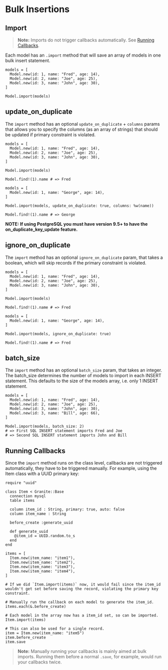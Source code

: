 # Bulk Insertions

## Import

> **Note:** Imports do not trigger callbacks automatically. See [Running Callbacks](#running-callbacks).

Each model has an `.import` method that will save an array of models in one bulk insert statement.

```Crystal
models = [
  Model.new(id: 1, name: "Fred", age: 14),
  Model.new(id: 2, name: "Joe", age: 25),
  Model.new(id: 3, name: "John", age: 30),
]

Model.import(models)
```

## update_on_duplicate

The `import` method has an optional `update_on_duplicate` + `columns` params that allows you to specify the columns (as an array of strings) that should be updated if primary constraint is violated.

```Crystal
models = [
  Model.new(id: 1, name: "Fred", age: 14),
  Model.new(id: 2, name: "Joe", age: 25),
  Model.new(id: 3, name: "John", age: 30),
]

Model.import(models)

Model.find!(1).name # => Fred

models = [
  Model.new(id: 1, name: "George", age: 14),
]

Model.import(models, update_on_duplicate: true, columns: %w(name))

Model.find!(1).name # => George
```

**NOTE: If using PostgreSQL you must have version 9.5+ to have the on_duplicate_key_update feature.**

## ignore_on_duplicate

The `import` method has an optional `ignore_on_duplicate` param, that takes a boolean, which will skip records if the primary constraint is violated.

```Crystal
models = [
  Model.new(id: 1, name: "Fred", age: 14),
  Model.new(id: 2, name: "Joe", age: 25),
  Model.new(id: 3, name: "John", age: 30),
]

Model.import(models)

Model.find!(1).name # => Fred

models = [
  Model.new(id: 1, name: "George", age: 14),
]

Model.import(models, ignore_on_duplicate: true)

Model.find!(1).name # => Fred
```

## batch_size

The `import` method has an optional `batch_size` param, that takes an integer. The batch_size determines the number of models to import in each INSERT statement. This defaults to the size of the models array, i.e. only 1 INSERT statement.

```Crystal
models = [
  Model.new(id: 1, name: "Fred", age: 14),
  Model.new(id: 2, name: "Joe", age: 25),
  Model.new(id: 3, name: "John", age: 30),
  Model.new(id: 3, name: "Bill", age: 66),
]

Model.import(models, batch_size: 2)
# => First SQL INSERT statement imports Fred and Joe
# => Second SQL INSERT statement imports John and Bill
```

## Running Callbacks

Since the `import` method runs on the class level, callbacks are not triggered automatically, they have to be triggered manually. For example, using the Item class with a UUID primary key:

```Crystal
require "uuid"

class Item < Granite::Base
  connection mysql
  table items

  column item_id : String, primary: true, auto: false
  column item_name : String

  before_create :generate_uuid

  def generate_uuid
    @item_id = UUID.random.to_s
  end
end
```

```Crystal
items = [
  Item.new(item_name: "item1"),
  Item.new(item_name: "item2"),
  Item.new(item_name: "item3"),
  Item.new(item_name: "item4"),
]

# If we did `Item.import(items)` now, it would fail since the item_id wouldn't get set before saving the record, violating the primary key constraint.

# Manually run the callback on each model to generate the item_id.
items.each(&.before_create)

# Each model in the array now has a item_id set, so can be imported.
Item.import(items)

# This can also be used for a single record.
item = Item.new(item_name: "item5")
item.before_create
item.save
```

> **Note:** Manually running your callbacks is mainly aimed at bulk imports. Running them before a normal `.save`, for example, would run your callbacks twice.
